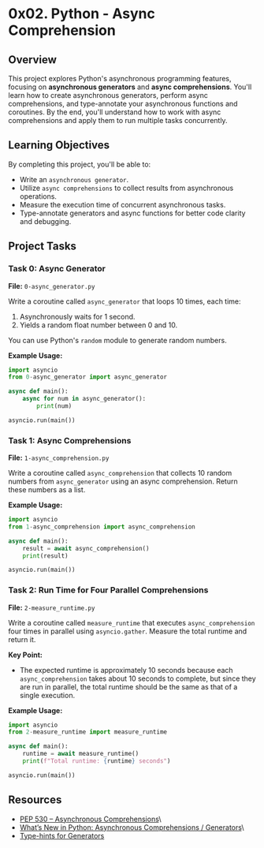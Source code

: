 # 0x02. Python - Async Comprehension

## Overview

This project explores Python's asynchronous programming features, focusing on **asynchronous generators** and **async comprehensions**. You'll learn how to create asynchronous generators, perform async comprehensions, and type-annotate your asynchronous functions and coroutines. By the end, you'll understand how to work with async comprehensions and apply them to run multiple tasks concurrently.

## Learning Objectives

By completing this project, you'll be able to:

- Write an `asynchronous generator`.
- Utilize `async comprehensions` to collect results from asynchronous operations.
- Measure the execution time of concurrent asynchronous tasks.
- Type-annotate generators and async functions for better code clarity and debugging.

## Project Tasks

### Task 0: Async Generator

**File:** `0-async_generator.py`

Write a coroutine called `async_generator` that loops 10 times, each time:

1. Asynchronously waits for 1 second.
2. Yields a random float number between 0 and 10.

You can use Python's `random` module to generate random numbers.

**Example Usage:**
```python
import asyncio
from 0-async_generator import async_generator

async def main():
    async for num in async_generator():
        print(num)

asyncio.run(main())
```

### Task 1: Async Comprehensions

**File:** `1-async_comprehension.py`

Write a coroutine called `async_comprehension` that collects 10 random numbers from `async_generator` using an async comprehension. Return these numbers as a list.

**Example Usage:**
```python
import asyncio
from 1-async_comprehension import async_comprehension

async def main():
    result = await async_comprehension()
    print(result)

asyncio.run(main())
```

### Task 2: Run Time for Four Parallel Comprehensions

**File:** `2-measure_runtime.py`

Write a coroutine called `measure_runtime` that executes `async_comprehension` four times in parallel using `asyncio.gather`. Measure the total runtime and return it.

**Key Point:**
- The expected runtime is approximately 10 seconds because each `async_comprehension` takes about 10 seconds to complete, but since they are run in parallel, the total runtime should be the same as that of a single execution.

**Example Usage:**
```python
import asyncio
from 2-measure_runtime import measure_runtime

async def main():
    runtime = await measure_runtime()
    print(f"Total runtime: {runtime} seconds")

asyncio.run(main())
```

## Resources

- [PEP 530 – Asynchronous Comprehensions](https://peps.python.org/pep-0530/)\
- [What’s New in Python: Asynchronous Comprehensions / Generators](https://www.blog.pythonlibrary.org/2017/02/14/whats-new-in-python-asynchronous-comprehensions-generators/)\
- [Type-hints for Generators](https://stackoverflow.com/questions/42531143/how-to-type-hint-a-generator-in-python-3)
